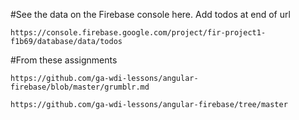 #See the data on the Firebase console here. Add todos at end of url
```
https://console.firebase.google.com/project/fir-project1-f1b69/database/data/todos
```

#From these assignments

```
https://github.com/ga-wdi-lessons/angular-firebase/blob/master/grumblr.md
```

```
https://github.com/ga-wdi-lessons/angular-firebase/tree/master
```
